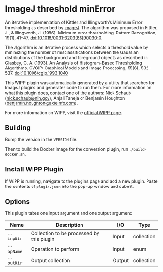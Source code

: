 # ImageJ threshold minError

An iterative implementation of Kittler and Illingworth’s Minimum Error 
thresholding as described by [ImageJ](https://imagej.net/plugins/auto-threshold#minerrori). 
The algorithm was proposed in Kittler, J., & Illingworth, J. (1986). Minimum 
error thresholding. Pattern Recognition, 19(1), 41–47. 
[doi:10.1016/0031-3203(86)90030-0](https://doi.org/10.1016/0031-3203(86)90030-0).

The algorithm is an iterative process which selects a threshold value by 
minimizing the number of misclassifications between the Gaussian distributions 
of the background and foreground objects as described in Glasbey, C. A. (1993). 
An Analysis of Histogram-Based Thresholding Algorithms. CVGIP: Graphical Models 
and Image Processing, 55(6), 532–537. [doi:10.1006/cgip.1993.1040](https://doi.org/10.1006/cgip.1993.1040)

This WIPP plugin was automatically generated by a utility that searches for
ImageJ plugins and generates code to run them. For more information on what this
plugin does, contact one of the authors: Nick Schaub (nick.schaub@nih.gov), 
Anjali Taneja or Benjamin Houghton (benjamin.houghton@axleinfo.com).

For more information on WIPP, visit the [official WIPP page](https://isg.nist.gov/deepzoomweb/software/wipp).

## Building

Bump the version in the `VERSION` file.

Then to build the Docker image for the conversion plugin, run
`./build-docker.sh`.

## Install WIPP Plugin

If WIPP is running, navigate to the plugins page and add a new plugin.
Paste the contents of `plugin.json` into the pop-up window and submit.

## Options

This plugin takes one input argument and one output argument:

| Name       | Description                               | I/O    | Type       |
| ---------- | ----------------------------------------- | ------ | ---------- |
| `--inpDir` | Collection to be processed by this plugin | Input  | collection |
| `--opName` | Operation to perform                      | Input  | enum       |
| `--outDir` | Output collection                         | Output | collection |

